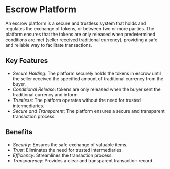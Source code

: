 # Escrow Platform

An escrow platform is a secure and trustless system that holds and regulates the exchange of  tokens, or between two or more parties. The platform ensures that the tokens are only released when predetermined conditions are met (seller received traditional currency), providing a safe and reliable way to facilitate transactions.

## Key Features

- *Secure Holding*: The platform securely holds the tokens in escrow until the seller received the specified amount of traditional currency from the buyer.
- *Conditional Release*: tokens are only released when the buyer sent the traditional currency and inform.
- *Trustless*: The platform operates without the need for trusted intermediaries.
- *Secure and Transparent*: The platform ensures a secure and transparent transaction process.

## Benefits

- *Security*: Ensures the safe exchange of valuable items.
- *Trust*: Eliminates the need for trusted intermediaries.
- *Efficiency*: Streamlines the transaction process.
- *Transparency*: Provides a clear and transparent transaction record.

